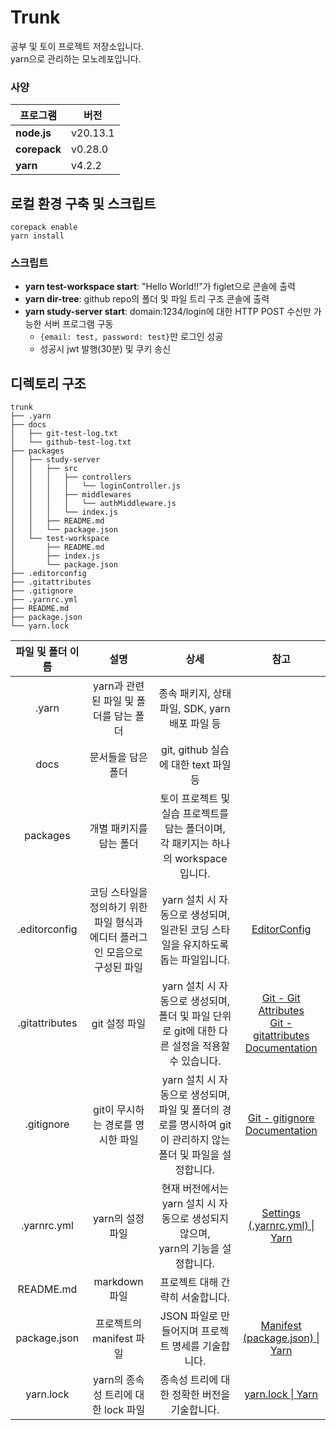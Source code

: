 # Trunk

공부 및 토이 프로젝트 저장소입니다.  
yarn으로 관리하는 모노레포입니다.

### 사양

| 프로그램     | 버전     |
| ------------ | -------- |
| **node.js**  | v20.13.1 |
| **corepack** | v0.28.0  |
| **yarn**     | v4.2.2   |

## 로컬 환경 구축 및 스크립트

```
corepack enable
yarn install
```

### 스크립트

- **yarn test-workspace start**: "Hello World!!"가 figlet으로 콘솔에 출력
- **yarn dir-tree**: github repo의 폴더 및 파일 트리 구조 콘솔에 출력
- **yarn study-server start**: domain:1234/login에 대한 HTTP POST 수신만 가능한 서버 프로그램 구동
  - `{email: test, password: test}`만 로그인 성공
  - 성공시 jwt 발행(30분) 및 쿠키 송신

## 디렉토리 구조

```
trunk
├── .yarn
├── docs
│   ├── git-test-log.txt
│   └── github-test-log.txt
├── packages
│   ├── study-server
│   │   ├── src
│   │   │   ├── controllers
│   │   │   │   └── loginController.js
│   │   │   ├── middlewares
│   │   │   │   └── authMiddleware.js
│   │   │   └── index.js
│   │   ├── README.md
│   │   └── package.json
│   └── test-workspace
│       ├── README.md
│       ├── index.js
│       └── package.json
├── .editorconfig
├── .gitattributes
├── .gitignore
├── .yarnrc.yml
├── README.md
├── package.json
└── yarn.lock
```

| 파일 및 폴더 이름 |                                      설명                                       |                                                       상세                                                       |                                                                                    참고                                                                                    |
| :---------------: | :-----------------------------------------------------------------------------: | :--------------------------------------------------------------------------------------------------------------: | :------------------------------------------------------------------------------------------------------------------------------------------------------------------------: |
|       .yarn       |                     yarn과 관련된 파일 및 폴더를 담는 폴더                      |                                  종속 패키지, 상태 파일, SDK, yarn 배포 파일 등                                  |                                                                                                                                                                            |
|       docs        |                               문서들을 담은 폴더                                |                                       git, github 실습에 대한 text 파일 등                                       |                                                                                                                                                                            |
|     packages      |                             개별 패키지를 담는 폴더                             |             토이 프로젝트 및 실습 프로젝트를 담는 폴더이며,<br>각 패키지는 하나의 workspace 입니다.              |                                                                                                                                                                            |
|   .editorconfig   | 코딩 스타일을 정의하기 위한 파일 형식과<br>에디터 플러그인 모음으로 구성된 파일 |               yarn 설치 시 자동으로 생성되며,<br>일관된 코딩 스타일을 유지하도록 돕는 파일입니다.                |                                                                 [EditorConfig](https://editorconfig.org/)                                                                  |
|  .gitattributes   |                                  git 설정 파일                                  |        yarn 설치 시 자동으로 생성되며,<br>폴더 및 파일 단위로 git에 대한 다른 설정을 적용할 수 있습니다.         | [Git - Git Attributes](https://git-scm.com/book/ko/v2/Git%EB%A7%9E%EC%B6%A4-Git-Attributes)<br>[Git - gitattributes Documentation](https://git-scm.com/docs/gitattributes) |
|    .gitignore     |                        git이 무시하는 경로를 명시한 파일                        | yarn 설치 시 자동으로 생성되며,<br>파일 및 폴더의 경로를 명시하여 git이 관리하지 않는 폴더 및 파일을 설정합니다. |                                                    [Git - gitignore Documentation](https://git-scm.com/docs/gitignore)                                                     |
|    .yarnrc.yml    |                                yarn의 설정 파일                                 |               현재 버전에서는 yarn 설치 시 자동으로 생성되지 않으며,<br>yarn의 기능을 설정합니다.                |                                                 [Settings (.yarnrc.yml) \| Yarn](https://yarnpkg.com/configuration/yarnrc)                                                 |
|     README.md     |                                  markdown 파일                                  |                                         프로젝트 대해 간략히 서술합니다.                                         |                                                                                                                                                                            |
|   package.json    |                            프로젝트의 manifest 파일                             |                                JSON 파일로 만들어지며 프로젝트 명세를 기술합니다.                                |                                               [Manifest (package.json) \| Yarn](https://yarnpkg.com/configuration/manifest)                                                |
|     yarn.lock     |                       yarn의 종속성 트리에 대한 lock 파일                       |                                   종속성 트리에 대한 정확한 버전을 기술합니다.                                   |                                                  [yarn.lock \| Yarn](https://classic.yarnpkg.com/lang/en/docs/yarn-lock/)                                                  |
